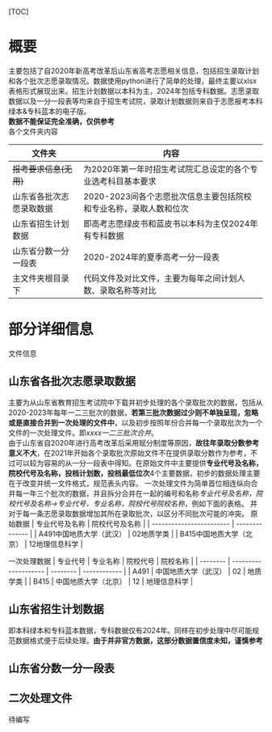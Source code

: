 [TOC]

# 概要
主要包括了自2020年新高考改革后山东省高考志愿相关信息，包括招生录取计划和各个批次志愿录取情况。数据使用python进行了简单的处理，最终主要以xlsx表格形式展现出来。招生计划数据以本科为主，2024年包括专科数据。志愿录取数据以及一分一段表等均来自于招生考试院，录取计划数据则来自于志愿报考本科绿本&专科蓝本的电子版。  
**数据不能保证完全准确，仅供参考**  
各个文件夹内容  

| 文件夹                        | 内容                                                              |
| ----------------------------- | ----------------------------------------------------------------- |
| <del>报考要求信息(无用)</del> | 为2020年第一年时招生考试院汇总设定的各个专业选考科目基本要求      |
| 山东省各批次志愿录取数据      | 2020-2023间各个志愿批次信息主要包括院校和专业名称，录取人数和位次 |
| 山东省招生计划数据            | 即高考志愿绿皮书和蓝皮书以本科为主仅2024年有专科数据              |
| 山东省分数一分一段表          | 2020-2024年的夏季高考一分一段表                                   |
| 主文件夹根目录下              | 代码文件及对比文件，主要为每年之间计划人数、录取名称等对比        |

# 部分详细信息
文件信息
## 山东省各批次志愿录取数据
主要为从山东省教育招生考试院中下载并初步处理的各个录取批次的数据，包括从2020-2023年每年一二三批次的数据，**若第三批次数据过少则不单独呈现，忽略或是直接合并到一次处理的文件中**，以及初步按照年份合并每一个录取批次为一个文件的一次处理文件。即*xxxx一二三批次合并*。  
由于山东省自2020年进行高考改革后采用赋分制度等原因，**故往年录取分数参考意义不大**，在2021年开始各个录取批次原始文件不在提供录取分数作为参考，不过可以较为容易的从一分一段表中得知。在原始文件中主要提供**专业代号及名称，院校代号及名称，投档计划数，投档最低位次**4个主要数据，初步的数据处理主要在于改变并统一文件格式，规范表头内容。
一次处理文件为简单首位相连纵向合并每一年三个批次的数据，并且拆分合并在一起的编号和名称*专业代号及名称，院校代号及名称->专业代号，专业名称，院校代号院校名称*，例如下面的表格。 并对于每一条志愿录取数据增加其所在录取批次，以区分不同批次可能的冲突。
原始数据
| 专业代号及名称           | 院校代号及名称 |
| ------------------------ | -------------- |
| A491中国地质大学（武汉） | 02地质学类     |
| B415中国地质大学（北京） | 12地理信息科学 |

一次处理数据
| 专业代号 | 专业名称             | 院校代号 | 院校名称     |
| -------- | -------------------- | -------- | ------------ |
| A491     | 中国地质大学（武汉） | 02       | 地质学类     |
| B415     | 中国地质大学（北京） | 12       | 地理信息科学 |


## 山东省招生计划数据
即本科绿本和专科蓝本数据，专科数据仅有2024年。同样在初步处理中尽可能规范数据格式便于后续处理。**由于并非官方数据，这部分数据置信度未知，谨慎参考**
## 山东省分数一分一段表

## 二次处理文件
待编写